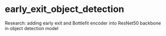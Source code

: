 # early_exit_object_detection
Research: adding early exit and Bottlefit encoder into ResNet50 backbone in object detection model
